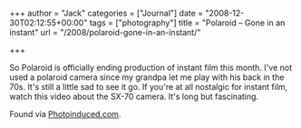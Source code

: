 +++
author = "Jack"
categories = ["Journal"]
date = "2008-12-30T02:12:55+00:00"
tags = ["photography"]
title = "Polaroid – Gone in an instant"
url = "/2008/polaroid-gone-in-an-instant/"

+++

So Polaroid is officially ending production of instant film this month. I've not used a polaroid camera since my grandpa let me play with his back in the 70s. It's still a little sad to see it go. If you're at all nostalgic for instant film, watch this video about the SX-70 camera. It's long but fascinating.



Found via [Photoinduced.com][1].

 [1]: http://www.photoinduced.com/1206/the-king-is-dead-long-live-the-king-instantly/